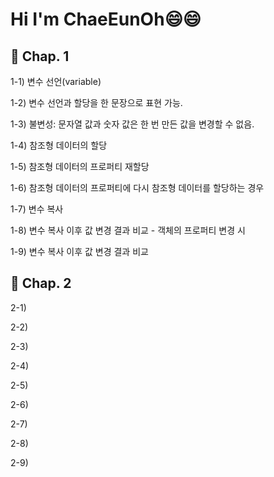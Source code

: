 # Hi I'm ChaeEunOh😄😄

## 🌱 Chap. 1
1-1) 변수 선언(variable)

1-2) 변수 선언과 할당을 한 문장으로 표현 가능.

1-3) 불변성: 문자열 값과 숫자 값은 한 번 만든 값을 변경할 수 없음.

1-4) 참조형 데이터의 할당

1-5) 참조형 데이터의 프로퍼티 재할당

1-6) 참조형 데이터의 프로퍼티에 다시 참조형 데이터를 할당하는 경우

1-7) 변수 복사

1-8) 변수 복사 이후 값 변경 결과 비교 - 객체의 프로퍼티 변경 시

1-9) 변수 복사 이후 값 변경 결과 비교


## 🌱 Chap. 2
2-1) 

2-2) 

2-3) 

2-4) 

2-5) 

2-6) 

2-7) 

2-8) 

2-9) 

